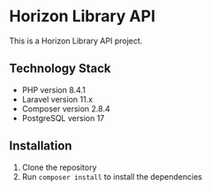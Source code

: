 # Horizon Library API

This is a Horizon Library API project.

## Technology Stack

-   PHP version 8.4.1
-   Laravel version 11.x
-   Composer version 2.8.4
-   PostgreSQL version 17

## Installation

1.  Clone the repository
2.  Run `composer install` to install the dependencies
